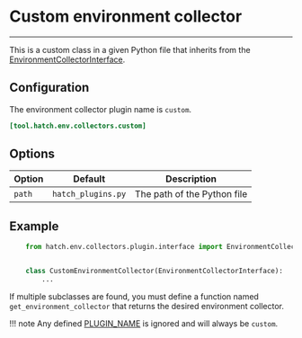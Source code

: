 # Custom environment collector

-----

This is a custom class in a given Python file that inherits from the [EnvironmentCollectorInterface](reference.md#hatch.env.collectors.plugin.interface.EnvironmentCollectorInterface).

## Configuration

The environment collector plugin name is `custom`.

```toml config-example
[tool.hatch.env.collectors.custom]
```

## Options

| Option | Default | Description |
| --- | --- | --- |
| `path` | `hatch_plugins.py` | The path of the Python file |

## Example

```python tab="hatch_plugins.py"
    from hatch.env.collectors.plugin.interface import EnvironmentCollectorInterface


    class CustomEnvironmentCollector(EnvironmentCollectorInterface):
        ...
```

If multiple subclasses are found, you must define a function named `get_environment_collector` that returns the desired environment collector.

!!! note
    Any defined [PLUGIN_NAME](reference.md#hatch.env.collectors.plugin.interface.EnvironmentCollectorInterface.PLUGIN_NAME) is ignored and will always be `custom`.
